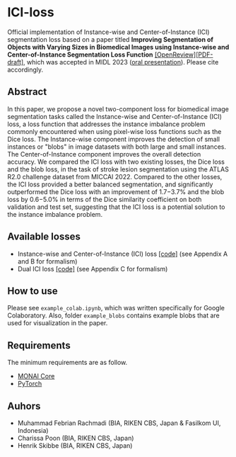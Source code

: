 # ICI-loss
Official implementation of Instance-wise and Center-of-Instance (ICI) segmentation loss based on a paper titled **Improving Segmentation of Objects with Varying Sizes in Biomedical Images using Instance-wise and Center-of-Instance Segmentation Loss Function** [[OpenReview]](https://openreview.net/forum?id=8o83y0_YtE&referrer=%5BAuthor%20Console%5D%28/group?id=MIDL.io/2023/Conference/Authors#your-submissions%29)[[PDF-draft]](https://openreview.net/pdf?id=8o83y0_YtE), which was accepted in MIDL 2023 ([oral presentation](https://openreview.net/group?id=MIDL.io/2023/Conference)). Please cite accordingly.

## Abstract
In this paper, we propose a novel two-component loss for biomedical image segmentation tasks called the Instance-wise and Center-of-Instance (ICI) loss, a loss function that addresses the instance imbalance problem commonly encountered when using pixel-wise loss functions such as the Dice loss. The Instance-wise component improves the detection of small instances or "blobs" in image datasets with both large and small instances. The Center-of-Instance component improves the overall detection accuracy. We compared the ICI loss with two existing losses, the Dice loss and the blob loss, in the task of stroke lesion segmentation using the ATLAS R2.0 challenge dataset from MICCAI 2022. Compared to the other losses, the ICI loss provided a better balanced segmentation, and significantly outperformed the Dice loss with an improvement of 1.7−3.7% and the blob loss by 0.6−5.0% in terms of the Dice similarity coefficient on both validation and test set, suggesting that the ICI loss is a potential solution to the instance imbalance problem.

## Available losses

 - Instance-wise and Center-of-Instance (ICI) loss [[code]](https://github.com/BrainImageAnalysis/ICI-loss/blob/main/losses/ICI_loss.py) (see Appendix A and B for formalism)
 - Dual ICI loss [[code]](https://github.com/BrainImageAnalysis/ICI-loss/blob/main/losses/dICI_loss.py) (see Appendix C for formalism)

## How to use
Please see `example_colab.ipynb`, which was written specifically for Google Colaboratory. Also, folder `example_blobs` contains example blobs that are used for visualization in the paper.

## Requirements
The minimum requirements are as follow.
 - [MONAI Core](https://monai.io/core.html)
 - [PyTorch](https://pytorch.org/)

## Auhors

 - Muhammad Febrian Rachmadi (BIA, RIKEN CBS, Japan & Fasilkom UI, Indonesia)
 - Charissa Poon (BIA, RIKEN CBS, Japan)
 - Henrik Skibbe (BIA, RIKEN CBS, Japan)
